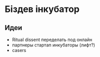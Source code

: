 # Біздев інкубатор

## Идеи

* Ritual dissent переделать под онлайн
* партнеры стартап инкубаторы \(лифт?\)
* casers

